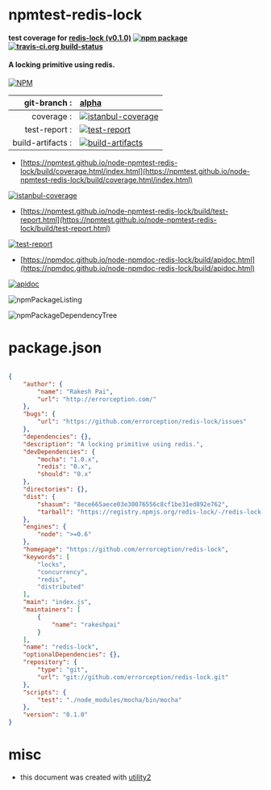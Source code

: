 # npmtest-redis-lock

#### test coverage for  [redis-lock (v0.1.0)](https://github.com/errorception/redis-lock)  [![npm package](https://img.shields.io/npm/v/npmtest-redis-lock.svg?style=flat-square)](https://www.npmjs.org/package/npmtest-redis-lock) [![travis-ci.org build-status](https://api.travis-ci.org/npmtest/node-npmtest-redis-lock.svg)](https://travis-ci.org/npmtest/node-npmtest-redis-lock)

#### A locking primitive using redis.

[![NPM](https://nodei.co/npm/redis-lock.png?downloads=true&downloadRank=true&stars=true)](https://www.npmjs.com/package/redis-lock)

| git-branch : | [alpha](https://github.com/npmtest/node-npmtest-redis-lock/tree/alpha)|
|--:|:--|
| coverage : | [![istanbul-coverage](https://npmtest.github.io/node-npmtest-redis-lock/build/coverage.badge.svg)](https://npmtest.github.io/node-npmtest-redis-lock/build/coverage.html/index.html)|
| test-report : | [![test-report](https://npmtest.github.io/node-npmtest-redis-lock/build/test-report.badge.svg)](https://npmtest.github.io/node-npmtest-redis-lock/build/test-report.html)|
| build-artifacts : | [![build-artifacts](https://npmtest.github.io/node-npmtest-redis-lock/glyphicons_144_folder_open.png)](https://github.com/npmtest/node-npmtest-redis-lock/tree/gh-pages/build)|

- [https://npmtest.github.io/node-npmtest-redis-lock/build/coverage.html/index.html](https://npmtest.github.io/node-npmtest-redis-lock/build/coverage.html/index.html)

[![istanbul-coverage](https://npmtest.github.io/node-npmtest-redis-lock/build/screenCapture.buildCi.browser.%252Ftmp%252Fbuild%252Fcoverage.lib.html.png)](https://npmtest.github.io/node-npmtest-redis-lock/build/coverage.html/index.html)

- [https://npmtest.github.io/node-npmtest-redis-lock/build/test-report.html](https://npmtest.github.io/node-npmtest-redis-lock/build/test-report.html)

[![test-report](https://npmtest.github.io/node-npmtest-redis-lock/build/screenCapture.buildCi.browser.%252Ftmp%252Fbuild%252Ftest-report.html.png)](https://npmtest.github.io/node-npmtest-redis-lock/build/test-report.html)

- [https://npmdoc.github.io/node-npmdoc-redis-lock/build/apidoc.html](https://npmdoc.github.io/node-npmdoc-redis-lock/build/apidoc.html)

[![apidoc](https://npmdoc.github.io/node-npmdoc-redis-lock/build/screenCapture.buildCi.browser.%252Ftmp%252Fbuild%252Fapidoc.html.png)](https://npmdoc.github.io/node-npmdoc-redis-lock/build/apidoc.html)

![npmPackageListing](https://npmtest.github.io/node-npmtest-redis-lock/build/screenCapture.npmPackageListing.svg)

![npmPackageDependencyTree](https://npmtest.github.io/node-npmtest-redis-lock/build/screenCapture.npmPackageDependencyTree.svg)



# package.json

```json

{
    "author": {
        "name": "Rakesh Pai",
        "url": "http://errorception.com/"
    },
    "bugs": {
        "url": "https://github.com/errorception/redis-lock/issues"
    },
    "dependencies": {},
    "description": "A locking primitive using redis.",
    "devDependencies": {
        "mocha": "1.0.x",
        "redis": "0.x",
        "should": "0.x"
    },
    "directories": {},
    "dist": {
        "shasum": "8ece665aece03e30076556c8cf1be31ed892e762",
        "tarball": "https://registry.npmjs.org/redis-lock/-/redis-lock-0.1.0.tgz"
    },
    "engines": {
        "node": ">=0.6"
    },
    "homepage": "https://github.com/errorception/redis-lock",
    "keywords": [
        "locks",
        "concurrency",
        "redis",
        "distributed"
    ],
    "main": "index.js",
    "maintainers": [
        {
            "name": "rakeshpai"
        }
    ],
    "name": "redis-lock",
    "optionalDependencies": {},
    "repository": {
        "type": "git",
        "url": "git://github.com/errorception/redis-lock.git"
    },
    "scripts": {
        "test": "./node_modules/mocha/bin/mocha"
    },
    "version": "0.1.0"
}
```



# misc
- this document was created with [utility2](https://github.com/kaizhu256/node-utility2)
